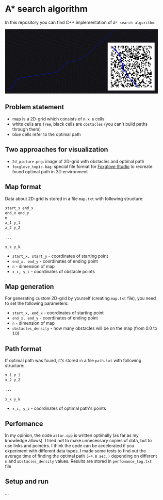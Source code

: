 # A* search algorithm

In this repository you can find C++ implementation of `A* search algorithm`.

![My Image](readme_files/foxglove_readme_ex.png)

## Problem statement
- map is a 2D-grid which consists of `n x n` cells
- white cells are `free`, black cells are `obstacles` (you can't build paths through them)
- blue cells refer to the optimal path

## Two approaches for visualization
- `2d_picture.png`: image of 2D-grid with obstacles and optimal path
- `foxglove_topic.bag`: special file format for [Foxglove Studio](https://foxglove.dev/) to recreate found optimal path in 3D environment

## Map format
Data about 2D-grid is stored in a file `map.txt` with following structure:

```
start_x end_x
end_x end_y
n
x_1 y_1
x_2 y_2

...

x_k y_k
```

- `start_x, start_y` - coordinates of starting point
- `end_x, end_y` - coordinates of ending point
- `n` - dimension of map
- `x_i, y_i` - coordinates of obstacle points

## Map generation
For generating custom 2D-grid by yourself (creating `map.txt` file), you need to set the following parameters:
- `start_x, end_x` - coordinates of starting point
- `end_x, end_y` - coordinates of ending point
- `n` - dimension of map
- `obstacles_density` - how many obstacles will be on the map (from 0.0 to 1.0)

## Path format
If optimal path was found, it's stored in a file `path.txt` with following structure:

```
x_1 y_1
x_2 y_2

...

x_k y_k
```

- `x_i, y_i` - coordinates of optimal path's points

## Perfomance
In my opinion, the code `astar.cpp` is written optimally (as far as my knowledge allows). I tried not to make unnecessary copies of data, but to use links and poinetrs. I think the code can be accelerated if you experiment with different data types. I made some tests to find out the average time of finding the optimal path `(~4.8 sec.)` depending on different `n` and `obstacles_density` values. Results are stored in `perfomance_log.txt` file  

## Setup and run
...

